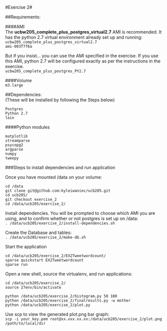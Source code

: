 #Exercise 2#


##Requirements:

####AMI   
The __ucbw205_complete_plus_postgres_virtual2.7__ AMI is recommended. It has the python 2.7 virtual environment already set up and running:      
`ucbw205_complete_plus_postgres_virtual2.7`   
`ami-003f7f6a`

   
But if you insist... you can use the AMI specified in the exercise. If you use this AMI, python 2.7 will be configured exactly as per the instructions in the exercise.     
`ucbw205_complete_plus_postgres_PY2.7`

####Volume   
`m3.large`

##Dependencies:   
(These will be installed by following the Steps below)
```
Postgres
Python 2.7
lein
```
####Python modules
```
matplotlib
streamparse
psycopg2
argparse
numpy
tweepy
```

###Steps to install dependencies and run application

Once you have mounted /data on your volume:   
```
cd /data
git clone git@github.com:kyleiwaniec/ucb205.git
cd ucb205/
git checkout exercise_2
cd /data/ucb205/exercise_2/
```

Install dependencies. You will be prompted to choose which AMI you are using, and to confirm whether or not postgres is set up on /data:   
`. /data/ucb205/exercise_2/install-dependencies.sh`

Create the Database and tables:   
`. /data/ucb205/exercise_2/make-db.sh`

Start the application
```
cd /data/ucb205/exercise_2/EX2Tweetwordcount/
sparse quickstart EX2Tweetwordcount
sparse run
```

Open a new shell, source the virtualenv, and run applications:
```
cd /data/ucb205/exercise_2/
source 27env/bin/activate   

python /data/ucb205/exercise_2/histogram.py 50 100
python /data/ucb205/exercise_2/finalresults.py -w mother
python /data/ucb205/exercise_2/plot.py

```

Use scp to view the generated plot.png bar graph:   
`scp -i your_key.pem root@xx.xxx.xx.xx:/data/ucb205/exercise_2/plot.png /path/to/local/dir`



